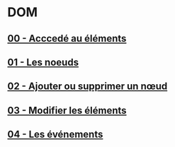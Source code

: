 # DOM

## [00 - Acccedé au éléments](https://github.com/owalid/javascipt_bootcamp/tree/main/07_DOM/00)

## [01 - Les noeuds](https://github.com/owalid/javascipt_bootcamp/tree/main/07_DOM/01)

## [02 - Ajouter ou supprimer un nœud](https://github.com/owalid/javascipt_bootcamp/tree/main/07_DOM/02)

## [03 - Modifier les éléments](https://github.com/owalid/javascipt_bootcamp/tree/main/07_DOM/03)

## [04 - Les événements](https://github.com/owalid/javascipt_bootcamp/tree/main/07_DOM/04)